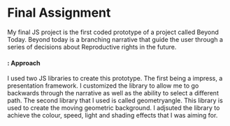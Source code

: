 # Final Assignment

My final JS project is the first coded prototype of a project called Beyond Today. Beyond today is a branching narrative that guide the user through a series of decisions about Reproductive rights in the future. 

#### : Approach
I used two JS libraries to create this prototype. The first being a impress, a presentation framework. I customized the library to allow me to go backwards through the narrative as well as the ability to select a different path. The second library that I used is called geometryangle. This library is used to create the moving geometric background. I adjsuted the library to achieve the colour, speed, light and shading effects that I was aiming for. 

